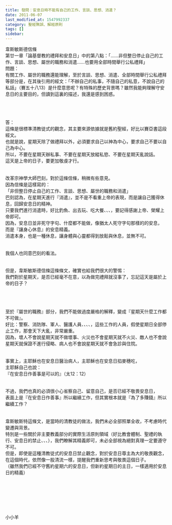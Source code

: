 ```yaml
---
title: 發問：安息日時不能有自己的工作、言談、思想、消遣？
date: 2011-06-07
last_modified_at: 1547992337
category: 聖經無誤、解經原則
tags: []
sidebar: 
---
```


<p>韋斯敏斯德信條<br/>第廿一章「論基督教的禮拜和安息日」中的第八點：「……非但整日停止自己的工作、言談、思想、屬世的職務和消遣……也要用全部時間舉行公私禮拜」<br/><!--more-->問題：<br/>有關工作、屬世的職務還能理解，至於言談、思想、消遣、全部時間舉行公私禮拜等部分是，在其後引用的經文：「不辦自己的私事，不隨自己的私意，不說自己的私話」（賽五十八13）是什麼意思呢？有特殊的歷史背景嗎？雖然我能夠理解守安息日的主要目的，但讀到這裏的描述，我還是感到困惑。<br/><br/><br/><br/><br/>答：<br/>這條是很標準清教徒式的觀念，其主要來源依據就是舊約聖經，好比以賽亞書這段經文。<br/>也就是說，星期天除了做禮拜以外，必須要求自己以神為中心，要求自己不要以自己為中心。<br/>所以，不要在星期天辦私事、不要在星期天放縱私慾、不要在星期天亂說話。<br/>這天是上帝的日子，要更加敬虔才行。<br/><br/> <br/>改革宗神學大師巴刻，對於這條信條，稍微有些意見。<br/>因為信條是這樣寫的：<br/>「非但整日停止自己的工作、言談、思想、屬世的職務和消遣」<br/>巴刻認為，在星期天進行『消遣』，並不是不看重上帝的表現，而是讓自己獲得休息，回歸安息日的精神。<br/>只要我們進行消遣時，好比釣魚、出去玩、吃大餐、、、，要記得感謝上帝、榮耀上帝即可。<br/>因為，安息日並非死守字句、什麼都不能做，像猶太人死守字句那樣的的安息，<br/>而是『讓身心休息』的安息精義。<br/>消遣本身，也是一種休息，讓身體與心靈都得到放鬆與休息，並無不可。<br/><br/><br/>我個人也同意巴刻的看法。<br/><br/><br/>但是，韋斯敏斯德信條這條條文，確實也給我們很大的警惕：<br/>我們對於星期天，是否已經毫不在意，以為做完禮拜就沒事了，忘記這天是屬於上帝的日子？<br/><br/><br/><br/><br/>至於『屬世的職務』部分，我們不能做過度嚴格的解釋，變成『星期天什麼工作都不可做』。<br/>好比：警察、消防隊、軍人、醫護人員、、、、，這些工作的人員，假使星期日全部停止工作，那會天下大亂，非常嚴重。<br/>因為，壞人不會說星期天就不做壞事、火災也不會星期天就不火災、敵人也不會說星期天就保證不進行侵略、病人也不會說星期天就不會急診與住院。<br/><br/><br/>事實上，主耶穌也在安息日醫治病人，主耶穌也在安息日掐麥穗吃，<br/>主耶穌自己也說：<br/>『在安息日作善事是可以的』（太12：12）<br/><br/><br/>不過，我們也真的必須很小心省察自己、留意自己，是否已經不敬畏安息日，<br/>表面上是『在安息日作善事』所以繼續工作，但其實根本就是『為了多賺錢』所以繼續工作？<br/><br/><br/>韋斯敏斯特這條文，是當時的清教徒的做法，我們未必全部照單全收，不考慮時代變遷與背景。<br/>特別是一些關於非主要教義部分的實際生活原則領域（好比教會體制、聖禮的執行、安息日的禁止、、、），我們瞭解其精義即可，未必全部視為絕對真理一定要遵守不可。<br/>但是，即使是這種清教徒式的安息日禁止觀念，對於安息日尊主為大的敬畏觀念，<br/>在這個時代，依然像一股清流一樣，提醒我們重新思考與敬畏這個日子。<br/>（雖然我們已經不守舊約星期六的安息日，但新約星期日的主日，一樣適用於安息日的精義）<br/><br/><br/><br/><br/><br/><br/><br/>小小羊</p>